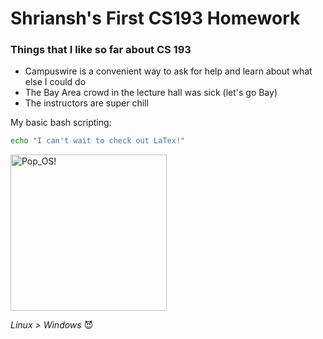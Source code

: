 # Shriansh's First CS193 Homework

### Things that I like so far about CS 193
- Campuswire is a convenient way to ask for help and learn about what else I could do
- The Bay Area crowd in the lecture hall was sick (let's go Bay)
- The instructors are super chill

My basic bash scripting:
```bash
echo "I can't wait to check out LaTex!"
```
<a href="https://pop.system76.com/" target="_blank">
  <img src="https://external-content.duckduckgo.com/iu/?u=http%3A%2F%2Fblog.sosordi.net%2Fwp-content%2Fuploads%2F2017%2F07%2Fpop-os_logo.png&f=1&nofb=1" alt="Pop_OS!" width="250" height="250">
</a>

*Linux > Windows* 😈
